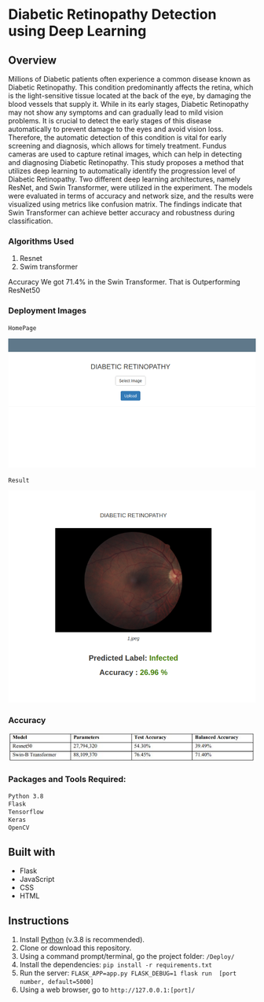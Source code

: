 # Diabetic Retinopathy Detection using Deep Learning


## Overview

Millions of Diabetic patients often experience a common disease known as Diabetic Retinopathy. This condition predominantly affects the retina, which is the light-sensitive tissue located at the back of the eye, by damaging the blood vessels that supply it. While in its early stages, Diabetic Retinopathy may not show any symptoms and can gradually lead to mild vision problems. It is crucial to detect the early stages of this disease automatically to prevent damage to the eyes and avoid vision loss. Therefore, the automatic detection of this condition is vital for early screening and diagnosis, which allows for timely treatment. Fundus cameras are used to capture retinal images, which can help in detecting and diagnosing Diabetic Retinopathy. This study proposes a method that utilizes deep learning to automatically identify the progression level of Diabetic Retinopathy. Two different deep learning architectures, namely ResNet, and Swin Transformer, were utilized in the experiment. The models were evaluated in terms of accuracy and network size, and the results were visualized using metrics like confusion matrix. The findings indicate that Swin Transformer can achieve better accuracy and robustness during classification.

### Algorithms Used

1. Resnet
2. Swim transformer
	
Accuracy We got 71.4% in the Swin Transformer. That is Outperforming ResNet50



### Deployment Images
	HomePage
![Alt text](Images/Homepage.png)
	
	Result	
![Alt text](Images/result.png)

### Accuracy 
![Alt text](Images/Accuracy.JPG)


### Packages and Tools Required:
	Python 3.8
	Flask
	Tensorflow
	Keras
	OpenCV
	
## Built with
* Flask
* JavaScript
* CSS
* HTML

## Instructions
1. Install [Python](https://www.python.org/) (v.3.8 is recommended).
1. Clone or download this repository.
1. Using a command prompt/terminal, go the project folder: `/Deploy/`
1. Install the dependencies: 
`pip install -r requirements.txt`
1. Run the server:
`FLASK_APP=app.py FLASK_DEBUG=1 flask run  [port number, default=5000]`
1. Using a web browser, go to `http://127.0.0.1:[port]/`

